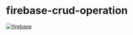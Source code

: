 # firebase-crud-operation

[![firebase](http://img.youtube.com/vi/pabK7LRANiU/0.jpg)](http://www.youtube.com/watch?v=pabK7LRANiU "git")
